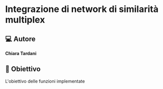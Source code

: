 # Integrazione di network di similarità multiplex
## 💻 Autore 
**Chiara Tardani**
## 🚀 Obiettivo
L'obiettivo delle funzioni implementate
